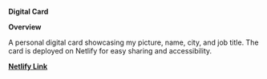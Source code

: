 **Digital Card**

**Overview**

A personal digital card showcasing my picture, name, city, and job title. The card is deployed on Netlify for easy sharing and accessibility.

[**Netlify Link**](https://cosmic-piroshki-7abd7d.netlify.app)
